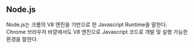 ## Node.js

Node.js는 크롬의 V8 엔진을 기반으로 한 Javascript Runtime을 말한다.  
Chrome 브라우저 바깥에서도 V8 엔진으로 Javascript 코드로 개발 및 실행 가능한 환경을 말한다.
